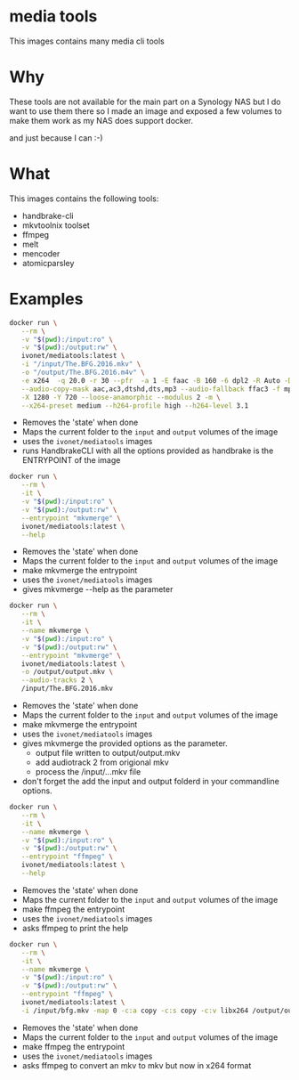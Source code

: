 # media tools

This images contains many media cli tools

# Why

These tools are not available for the main part on a Synology NAS
but I do want to use them there
so I made an image and exposed a few volumes to make them 
work as my NAS does support docker.

and just because I can :-)

# What

This images contains the following tools:

* handbrake-cli
* mkvtoolnix toolset
* ffmpeg
* melt
* mencoder
* atomicparsley

# Examples

```bash
docker run \
   --rm \
   -v "$(pwd):/input:ro" \
   -v "$(pwd):/output:rw" \
   ivonet/mediatools:latest \
   -i "/input/The.BFG.2016.mkv" \
   -o "/output/The.BFG.2016.m4v" \
   -e x264  -q 20.0 -r 30 --pfr  -a 1 -E faac -B 160 -6 dpl2 -R Auto -D 0.0 \
   --audio-copy-mask aac,ac3,dtshd,dts,mp3 --audio-fallback ffac3 -f mp4 \
   -X 1280 -Y 720 --loose-anamorphic --modulus 2 -m \
   --x264-preset medium --h264-profile high --h264-level 3.1
```

* Removes the 'state' when done
* Maps the current folder to the `input` and `output` volumes of the image
* uses the `ivonet/mediatools` images
* runs HandbrakeCLI with all the options provided as handbrake is the ENTRYPOINT of the image


```bash
docker run \
   --rm \
   -it \
   -v "$(pwd):/input:ro" \
   -v "$(pwd):/output:rw" \
   --entrypoint "mkvmerge" \
   ivonet/mediatools:latest \
   --help
```

* Removes the 'state' when done
* Maps the current folder to the `input` and `output` volumes of the image
* make mkvmerge the entrypoint
* uses the `ivonet/mediatools` images
* gives mkvmerge --help as the parameter


```bash
docker run \
   --rm \
   -it \
   --name mkvmerge \
   -v "$(pwd):/input:ro" \
   -v "$(pwd):/output:rw" \
   --entrypoint "mkvmerge" \
   ivonet/mediatools:latest \
   -o /output/output.mkv \
   --audio-tracks 2 \
   /input/The.BFG.2016.mkv
```

* Removes the 'state' when done
* Maps the current folder to the `input` and `output` volumes of the image
* make mkvmerge the entrypoint
* uses the `ivonet/mediatools` images
* gives mkvmerge the provided options as the parameter.
    * output file written to output/output.mkv
    * add audiotrack 2 from origional mkv
    * process the /input/...mkv file
* don't forget the add the input and output folderd in your commandline options.


```bash
docker run \
   --rm \
   -it \
   --name mkvmerge \
   -v "$(pwd):/input:ro" \
   -v "$(pwd):/output:rw" \
   --entrypoint "ffmpeg" \
   ivonet/mediatools:latest \
   --help
```

* Removes the 'state' when done
* Maps the current folder to the `input` and `output` volumes of the image
* make ffmpeg the entrypoint
* uses the `ivonet/mediatools` images
* asks ffmpeg to print the help

```bash
docker run \
   --rm \
   -it \
   --name mkvmerge \
   -v "$(pwd):/input:ro" \
   -v "$(pwd):/output:rw" \
   --entrypoint "ffmpeg" \
   ivonet/mediatools:latest \
   -i /input/bfg.mkv -map 0 -c:a copy -c:s copy -c:v libx264 /output/output.mkv
```

* Removes the 'state' when done
* Maps the current folder to the `input` and `output` volumes of the image
* make ffmpeg the entrypoint
* uses the `ivonet/mediatools` images
* asks ffmpeg to convert an mkv to mkv but now in x264 format
